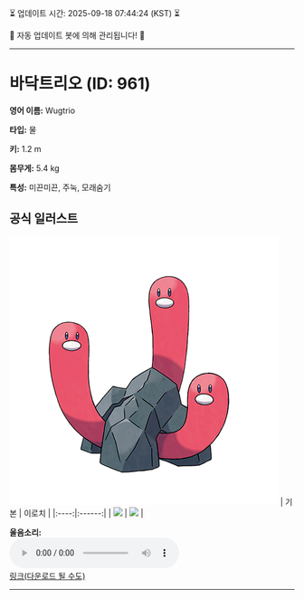 
⏳ 업데이트 시간: 2025-09-18 07:44:24 (KST) ⏳

🤖 자동 업데이트 봇에 의해 관리됩니다! 🤖

---

# 바닥트리오 (ID: 961)
**영어 이름:** Wugtrio

**타입:** 물

**키:** 1.2 m

**몸무게:** 5.4 kg

**특성:** 미끈미끈, 주눅, 모래숨기

## 공식 일러스트
![](https://raw.githubusercontent.com/PokeAPI/sprites/master/sprites/pokemon/other/official-artwork/961.png)
| 기본 | 이로치 |
|:----:|:------:|
| <img src="http://play.pokemonshowdown.com/sprites/ani/wugtrio.gif" width="200"> | <img src="http://play.pokemonshowdown.com/sprites/ani-shiny/wugtrio.gif" width="200"> |

**울음소리:**<br><audio controls src="https://raw.githubusercontent.com/PokeAPI/cries/main/cries/pokemon/latest/961.ogg"></audio><br> [링크(다운로드 될 수도)](https://raw.githubusercontent.com/PokeAPI/cries/main/cries/pokemon/latest/961.ogg)


---
